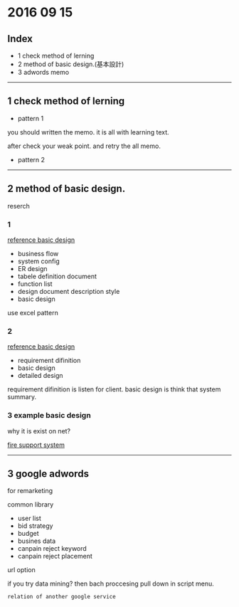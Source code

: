 # 2016 09 15

## Index
- 1 check method of lerning
- 2 method of basic design.(基本設計)
- 3 adwords memo

-------------
## 1 check method of lerning

- pattern 1

you should written the memo. it is all with learning text.

after check your weak point. and retry the all memo.

- pattern 2


-------------

## 2 method of basic design.

reserch

### 1

[reference basic design](https://thinkit.co.jp/free/project/4/3/1.html)

- business flow
- system config
- ER design
- tabele definition document
- function list
- design document description style
- basic design

use excel pattern

### 2

[reference basic design](http://wa3.i-3-i.info/word13717.html)

- requirement difinition
- basic design
- detailed design

requirement difinition is listen for client.
basic design is think that system summary.


### 3 example basic design

why it is exist on net?

[fire support system](http://www.city.yokohama.lg.jp/shobo/koukai/ippan-nyuusatsu-pdf/shoubou.kihonnsekkeisyotou.pdf)


-------------

## 3 google adwords


for remarketing

common library

- user list
- bid strategy
- budget
- busines data
- canpain reject keyword
- canpain reject placement

url option


if you try data mining? then bach proccesing pull down in script menu.

	relation of another google service

















